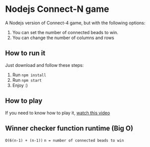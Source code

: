 # Nodejs Connect-N game

A Nodejs version of Connect-4 game, but with the following options:

1. You can set the number of connected beads to win.
2. You can change the number of columns and rows

 ## How to run it

Just download and follow these steps:
1. Run `npm install`
2. Run `npm start`
3. Enjoy :)


## How to play
If you need to know how to play it, [watch this video](https://www.youtube.com/watch?v=ylZBRUJi3UQ)


## Winner checker function runtime (Big O)
`O(6(n-1) + (n-1))`
`n = number of connected beads to win`
